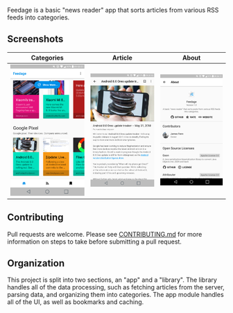 Feedage is a basic "news reader" app that sorts articles from various RSS feeds into categories.

## Screenshots

|Categories|Article|About|
|-----|-----|-----|
|![img](screenshots/categories.png?raw=true)|![img](screenshots/article.png?raw=true)|![img](screenshots/about.png?raw=true)|

## Contributing

Pull requests are welcome. Please see [CONTRIBUTING.md](.github/CONTRIBUTING.md) for more information on steps to take before submitting a pull request.

## Organization

This project is split into two sections, an "app" and a "library". The library handles all of the data processing, such as fetching articles from the server, parsing data, and organizing them into categories. The app module handles all of the UI, as well as bookmarks and caching.
